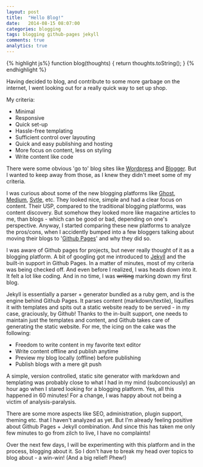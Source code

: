 ```yaml
---
layout: post
title:  "Hello Blog!"
date:   2014-08-15 08:07:00
categories: blogging
tags: blogging github-pages jekyll
comments: true
analytics: true
---
```


{% highlight js%}
function blog(thoughts) {
	return thoughts.toString();
}
{% endhighlight %}

Having decided to blog, and contribute to some more garbage on the internet, I went looking out for a really quick way to set up shop.<br>

My criteria:

* Minimal
* Responsive
* Quick set-up
* Hassle-free templating
* Sufficient control over layouting
* Quick and easy publishing and hosting  
* More focus on content, less on styling
* Write content like code

There were some obvious 'go to' blog sites like [Wordpress][wordpress] and [Blogger][blogger]. But I wanted to keep away from those, as I knew they didn't meet some of my criteria.

I was curious about some of the new blogging platforms like [Ghost][ghost], [Medium][medium], [Svtle][svtle], etc. They looked nice, simple and had a clear focus on content. Their USP, compared to the traditional blogging platforms, was content discovery. But somehow they looked more like magazine articles to me, than blogs - which can be good or bad, depending on one's perspective. Anyway, I started comparing these new platforms to analyze the pros/cons, when I accidently bumped into a few bloggers talking about moving their blogs to '[Github Pages][github-pages]' and why they did so.

I was aware of Github pages for projects, but never really thought of it as a blogging platform. A bit of googling got me introduced to [Jekyll][jekyll] and the built-in support in Github Pages. In a matter of minutes, most of my criteria was being checked off. And even before I realized, I was heads down into it. It felt a lot like coding. And in no time, I was ~~writing~~ marking down my first blog.

Jekyll is essentially a parser + generator bundled as a ruby gem, and is the engine behind Github Pages. It parses content (markdown/textile), liquifies it with templates and spits out a static website ready to be served - in my case, graciously, by Github! Thanks to the in-built support, one needs to maintain just the templates and content, and Github takes care of generating the static website. For me, the icing on the cake was the following:

* Freedom to write content in my favorite text editor
* Write content offline and publish anytime
* Preview my blog locally (offline) before publishing
* Publish blogs with a mere git push

A simple, version controlled, static site generator with markdown and templating was probably close to what I had in my mind (subconciously) an hour ago when I stared looking for a blogging platform. Yes, all this happened in 60 minutes! For a change, I was happy about not being a victim of analysis-paralysis.

There are some more aspects like SEO, administration, plugin support, theming etc. that I haven't analyzed as yet. But I'm already feeling positive about Github Pages + Jekyll combination. And since this has taken me only few minutes to go from zilch to live, I have no complaints!

Over the next few days, I will be experimenting with this platform and in the process, blogging about it. So I don't have to break my head over topics to blog about - a win-win! (And a big relief! Phew!)


[jekyll]: http://jekyllrb.com
[ghost]: https://ghost.org/
[medium]: https://medium.com/
[svtle]: https://svbtle.com/
[wordpress]: https://wordpress.com/
[blogger]: https://www.blogger.com/
[github-pages]: https://pages.github.com/

